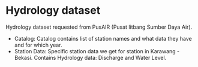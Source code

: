 # Hydrology dataset

Hydrology dataset requested from PusAIR (Pusat litbang Sumber Daya Air).

- Catalog: Catalog contains list of station names and what data they have and for which year.
- Station Data: Specific station data we get for station in Karawang - Bekasi. Contains Hydrology data: Discharge and Water Level.
